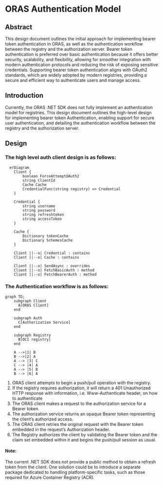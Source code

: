 # ORAS Authentication Model

## Abstract

This design document outlines the initial approach for implementing bearer token authentication in ORAS, as well as the authentication workflow between the registry and the authorization server. Bearer token authentication is preferred over basic authentication because it offers better security, scalability, and flexibility, allowing for smoother integration with modern authentication protocols and reducing the risk of exposing sensitive credentials. Supporting bearer token authentication aligns with OAuth2 standards, which are widely adopted by modern registries, providing a secure and efficient way to authenticate users and manage access.

## Introduction

Currently, the ORAS .NET SDK does not fully implement an authentication model for registries. This design document outlines the high-level design for implementing bearer token Authentication, enabling support for secure user authentication, and detailing the authentication workflow between the registry and the authorization server.


## Design

### The high level auth client design is as follows:

```mermaid
  erDiagram
    Client {
        boolean ForceAttemptOAuth2
        string ClientId
        Cache Cache
        CredentialFunc(string registry) => Credential
    }

    Credential {
        string username
        string password
        string refreshtoken
        string accessToken
    }

    Cache {
        Dictionary tokenCache
        Dictionary SchemesCache
    }

    Client ||--o| Credential : contains
    Client ||--o| Cache : contains
    
    Client ||--o| SendAsync : overrides
    Client ||--o| FetchBasicAuth : method
    Client ||--o| FetchBearerAuth : method
```

### The Authentication workflow is as follows:

```mermaid
graph TD;
    subgraph Client
      A[ORAS Client]
    end

    subgraph Auth
      C[Authorization Service]
    end

    subgraph Registry
      B[OCI registry]
    end

    A -->|1| B
    B -->|2| A
    A --> |3| C
    C --> |4| A
    A --> |5| B
    B --> |6| A
```

1. ORAS client attempts to begin a push/pull operation with the registry.
2. If the registry requires authorization, it will return a 401 Unauthorized HTTP response with information, i.e. Www-Authenticate header, on how to authenticate
3. The ORAS client makes a request to the authorization service for a Bearer token.
4. The authorization service returns an opaque Bearer token representing the client’s authorized access.
5. The ORAS client retries the original request with the Bearer token embedded in the request’s Authorization header.
6. The Registry authorizes the client by validating the Bearer token and the claim set embedded within it and begins the push/pull session as usual.


#### Note:
The current .NET SDK does not provide a public method to obtain a refresh token from the client. One solution could be to introduce a separate package dedicated to handling platform-specific tasks, such as those required for Azure Container Registry (ACR).

